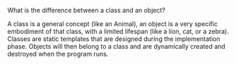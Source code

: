 What is the difference between a class and an object?

A class is a general concept (like an Animal), an object is a very specific embodiment of that class, with a limited lifespan (like a lion, cat, or a zebra). Classes are static templates that are designed during the implementation phase. Objects will then belong to a class and are dynamically created and destroyed when the program runs.
